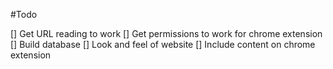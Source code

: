 #Todo

[] Get URL reading to work
[] Get permissions to work for chrome extension
[] Build database
[] Look and feel of website
[] Include content on chrome extension